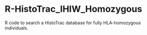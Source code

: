 # R-HistoTrac_IHIW_Homozygous
R code to search a HistoTrac database for fully HLA-homozygous individuals.

